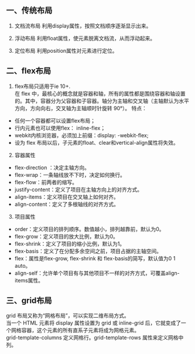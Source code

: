 ## 一、传统布局
1. 文档流布局
利用display属性，按照文档顺序逐渐显示出来。

2. 浮动布局
利用float属性，使元素脱离文档流，从而浮动起来。

3. 定位布局
利用position属性对元素进行定位。

## 二、flex布局
1. flex布局只适用于ie 10+.  
在 flex 中，最核心的概念就是容器和轴，所有的属性都是围绕容器和轴设置的。其中，容器分为父容器和子容器。轴分为主轴和交叉轴（主轴默认为水平方向，方向向右，交叉轴为主轴顺时针旋转 90°）。
特点：  
* 任何一个容器都可以设置flex布局；
* 行内元素也可以使用flex： inline-flex；
* webkit内核浏览器，必须加上前缀：display: -webkit-flex;
* 设为 flex 布局以后，子元素的float、clear和vertical-align属性将失效。

2. 容器属性
- flex-direction ：决定主轴方向。
- flex-wrap：一条轴线放不下时，决定如何换行。
- flex-flow：前两者的缩写。
- justify-content：定义了项目在主轴方向上的对齐方式。
- align-items：定义项目在交叉轴上如何对齐。
- align-content：定义了多根轴线的对齐方式。

3. 项目属性
- order：定义项目的排列顺序。数值越小，排列越靠前，默认为0。
- flex-grow：定义项目的放大比例，默认为0。
- flex-shrink：定义了项目的缩小比例，默认为1。
- flex-basis：定义了在分配多余空间之前，项目占据的主轴空间。
- flex：属性是flex-grow, flex-shrink 和 flex-basis的简写，默认值为0 1 auto。
- align-self：允许单个项目有与其他项目不一样的对齐方式，可覆盖align-items属性。


## 三、grid布局
grid 布局又称为“网格布局”，可以实现二维布局方式。  
当一个 HTML 元素将 display 属性设置为 grid 或 inline-grid 后，它就变成了一个网格容器，这个元素的所有直系子元素将成为网格元素。  
grid-template-columns  定义网格行。grid-template-rows 属性来定义网格中列。